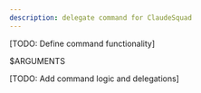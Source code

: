 ```yaml
---
description: delegate command for ClaudeSquad
---
```


[TODO: Define command functionality]

$ARGUMENTS

[TODO: Add command logic and delegations]
